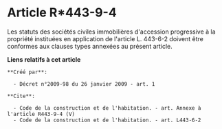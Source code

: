 # Article R*443-9-4

Les statuts des sociétés civiles immobilières d'accession progressive à la propriété instituées en application de l'article
L. 443-6-2 doivent être conformes aux clauses types annexées au présent article.

**Liens relatifs à cet article**

	**Créé par**:

	  - Décret n°2009-98 du 26 janvier 2009 - art. 1

	**Cite**:

	  - Code de la construction et de l'habitation. - art. Annexe à l'article R443-9-4 (V)
	  - Code de la construction et de l'habitation. - art. L443-6-2
